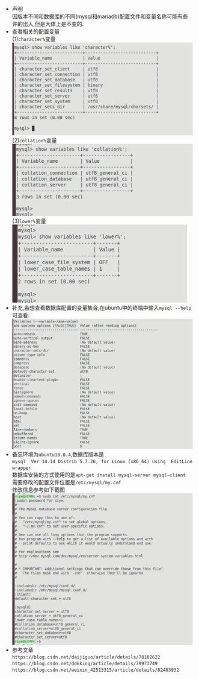 - 声明  
  因版本不同和数据库的不同(mysql和mariadb)配置文件和变量名称可能有些许的出入,但是大体上是不变的.  
- 查看相关的配置变量  
  (1)`character%`变量  
  ![](assets/markdown-img-paste-20190721194029745.png)  
  (2)`collation%`变量  
  ![](assets/markdown-img-paste-20190721194117103.png)  
  (3)`lower%`变量  
  ![](assets/markdown-img-paste-20190721194145426.png)  
- 补充,若想查看数据库配置的变量集合,在ubuntu中的终端中输入`mysql --help`可查看.  
  ![](assets/markdown-img-paste-20190721194258258.png)  
- 
  备忘环境为`ubuntu18.0.4`,数据库版本是  
  `mysql  Ver 14.14 Distrib 5.7.26, for Linux (x86_64) using  EditLine wrapper`  
  数据库安装的方式使用的是`apt-get install mysql-server mysql-client`  
  需要修改的配置文件位置是`/etc/mysql/my.cnf`  
  修改信息参考如下截图  
  ![](assets/markdown-img-paste-20190721194541749.png)  
- 参考文章  
  `https://blog.csdn.net/daijiguo/article/details/78102622`  
  `https://blog.csdn.net/ddkking/article/details/79973749`  
  `https://blog.csdn.net/weixin_42513315/article/details/82463932`  
